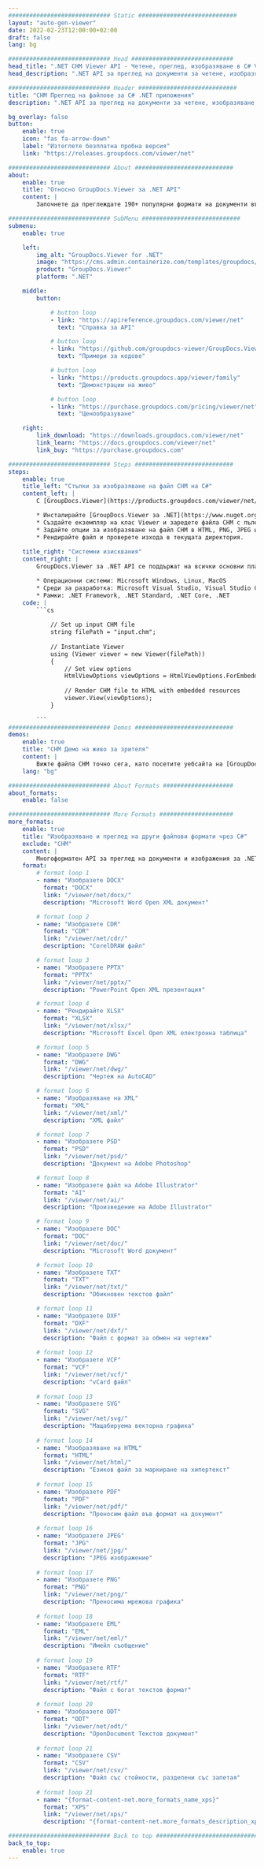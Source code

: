 ```yaml
---
############################# Static ############################
layout: "auto-gen-viewer"
date: 2022-02-23T12:00:00+02:00
draft: false
lang: bg

############################# Head #############################
head_title: ".NET CHM Viewer API - Четене, преглед, изобразяване в C# VB.NET"
head_description: ".NET API за преглед на документи за четене, изобразяване и показване на CHM във всеки тип C#, ASP.NET, VB.NET и .NET Core приложения."

############################# Header ############################
title: "CHM Преглед на файлове за C# .NET приложения" 
description: ".NET API за преглед на документи за четене, изобразяване и показване на CHM файл във всеки тип C#, ASP.NET, VB.NET и .NET Core приложения. Вижте изобразените файлове с истинско форматиране и оформление в HTML5, PDF или като изображение, като използвате няколко реда от кода." 

bg_overlay: false
button:
    enable: true
    icon: "fas fa-arrow-down"
    label: "Изтеглете безплатна пробна версия"
    link: "https://releases.groupdocs.com/viewer/net"

############################# About ############################
about:
    enable: true
    title: "Относно GroupDocs.Viewer за .NET API" 
    content: |
        Започнете да преглеждате 190+ популярни формати на документи във вашите .NET приложения с помощта на GroupDocs.Viewer за .NET API, като добавите няколко реда код. Разработчиците могат лесно да показват PDF, Word Processing, Excel Spreadsheet, Presentation, Visio, Project, Outlook и много други популярни формати на документи в режими HTML5, изображения или PDF. Изобразяването на документа е бързо, идентично с оригиналния изходен файл и не изисква инсталиране на допълнителен софтуер или други външни библиотеки.

############################# SubMenu ############################
submenu:
    enable: true

    left:
        img_alt: "GroupDocs.Viewer for .NET"
        image: "https://cms.admin.containerize.com/templates/groupdocs/images/product-logos/90x90-noborder/groupdocs-viewer-net.png"
        product: "GroupDocs.Viewer"
        platform: ".NET"

    middle:
        button:

            # button loop
            - link: "https://apireference.groupdocs.com/viewer/net"
              text: "Справка за API"

            # button loop
            - link: "https://github.com/groupdocs-viewer/GroupDocs.Viewer-for-.NET"
              text: "Примери за кодове"

            # button loop
            - link: "https://products.groupdocs.app/viewer/family"
              text: "Демонстрации на живо"

            # button loop
            - link: "https://purchase.groupdocs.com/pricing/viewer/net"
              text: "Ценообразуване"

    right:
        link_download: "https://downloads.groupdocs.com/viewer/net"
        link_learn: "https://docs.groupdocs.com/viewer/net"
        link_buy: "https://purchase.groupdocs.com"

############################# Steps ############################
steps:
    enable: true
    title_left: "Стъпки за изобразяване на файл CHM на C#" 
    content_left: |
        С [GroupDocs.Viewer](https://products.groupdocs.com/viewer/net/) можете да изобразите CHM в HTML, JPEG, PNG или PDF в няколко стъпки.

        * Инсталирайте [GroupDocs.Viewer за .NET](https://www.nuget.org/packages/groupdocs.viewer), като използвате любимия си мениджър на пакети. 
        * Създайте екземпляр на клас Viewer и заредете файла CHM с пълен път. 
        * Задайте опции за изобразяване на файл CHM в HTML, PNG, JPEG или PDF формат. 
        * Рендирайте файл и проверете изхода в текущата директория. 
        
    title_right: "Системни изисквания" 
    content_right: |
        GroupDocs.Viewer за .NET API се поддържат на всички основни платформи и операционни системи. Преди да изпълните кода по-долу, моля, уверете се, че имате следните предпоставки, инсталирани на вашата система.

        * Операционни системи: Microsoft Windows, Linux, MacOS 
        * Среди за разработка: Microsoft Visual Studio, Visual Studio Code, .NET CLI 
        * Рамки: .NET Framework, .NET Standard, .NET Core, .NET 
    code: |
        ```cs
                        
            // Set up input CHM file
            string filePath = "input.chm";
        
            // Instantiate Viewer
            using (Viewer viewer = new Viewer(filePath))
            {
            	// Set view options 
            	HtmlViewOptions viewOptions = HtmlViewOptions.ForEmbeddedResources();
                    
            	// Render CHM file to HTML with embedded resources
            	viewer.View(viewOptions);
            }
             
        ```
############################# Demos ############################
demos:
    enable: true
    title: "CHM Демо на живо за зрителя"
    content: |
        Вижте файла CHM точно сега, като посетите уебсайта на [GroupDocs.Viewer Online Apps](https://products.groupdocs.app/viewer/chm).
    lang: "bg"

############################# About Formats ####################
about_formats:
    enable: false

############################# More Formats #####################
more_formats:
    enable: true
    title: "Изобразяване и преглед на други файлови формати чрез C#"
    exclude: "CHM"
    content: |
        Многоформатен API за преглед на документи и изображения за .NET. Вижте някои от популярните файлови формати по-долу без външни програми за преглед.
    format: 
        # format loop 1
        - name: "Изобразете DOCX"
          format: "DOCX"
          link: "/viewer/net/docx/"
          description: "Microsoft Word Open XML документ" 

        # format loop 2
        - name: "Изобразете CDR" 
          format: "CDR"
          link: "/viewer/net/cdr/"
          description: "CorelDRAW файл" 

        # format loop 3
        - name: "Изобразете PPTX"
          format: "PPTX"
          link: "/viewer/net/pptx/"
          description: "PowerPoint Open XML презентация" 

        # format loop 4
        - name: "Рендирайте XLSX"
          format: "XLSX"
          link: "/viewer/net/xlsx/"
          description: "Microsoft Excel Open XML електронна таблица" 

        # format loop 5
        - name: "Изобразете DWG"
          format: "DWG"
          link: "/viewer/net/dwg/"
          description: "Чертеж на AutoCAD"

        # format loop 6
        - name: "Изобразяване на XML"
          format: "XML"
          link: "/viewer/net/xml/"
          description: "XML файл"

        # format loop 7
        - name: "Изобразете PSD"
          format: "PSD"
          link: "/viewer/net/psd/"
          description: "Документ на Adobe Photoshop"

        # format loop 8
        - name: "Изобразете файл на Adobe Illustrator"
          format: "AI"
          link: "/viewer/net/ai/"
          description: "Произведение на Adobe Illustrator"

        # format loop 9
        - name: "Изобразете DOC"
          format: "DOC"
          link: "/viewer/net/doc/"
          description: "Microsoft Word документ" 

        # format loop 10
        - name: "Изобразете TXT" 
          format: "TXT"
          link: "/viewer/net/txt/"
          description: "Обикновен текстов файл" 

        # format loop 11
        - name: "Изобразете DXF" 
          format: "DXF"
          link: "/viewer/net/dxf/"
          description: "Файл с формат за обмен на чертежи"  
          
        # format loop 12
        - name: "Изобразете VCF"
          format: "VCF"
          link: "/viewer/net/vcf/"
          description: "vCard файл"  
              
        # format loop 13
        - name: "Изобразете SVG"
          format: "SVG"
          link: "/viewer/net/svg/"
          description: "Мащабируема векторна графика" 
          
        # format loop 14
        - name: "Изобразяване на HTML"
          format: "HTML"
          link: "/viewer/net/html/"
          description: "Езиков файл за маркиране на хипертекст" 
          
        # format loop 15
        - name: "Изобразете PDF"
          format: "PDF"
          link: "/viewer/net/pdf/"
          description: "Преносим файл във формат на документ"
          
        # format loop 16
        - name: "Изобразете JPEG"
          format: "JPG"
          link: "/viewer/net/jpg/"
          description: "JPEG изображение"
          
        # format loop 17
        - name: "Изобразете PNG"
          format: "PNG"
          link: "/viewer/net/png/"
          description: "Преносима мрежова графика" 
          
        # format loop 18
        - name: "Изобразете EML"
          format: "EML"
          link: "/viewer/net/eml/"
          description: "Имейл съобщение" 
          
        # format loop 19
        - name: "Изобразете RTF"
          format: "RTF"
          link: "/viewer/net/rtf/"
          description: "Файл с богат текстов формат" 
          
        # format loop 20
        - name: "Изобразете ODT"
          format: "ODT"
          link: "/viewer/net/odt/"
          description: "OpenDocument Текстов документ" 
          
        # format loop 21
        - name: "Изобразете CSV"
          format: "CSV"
          link: "/viewer/net/csv/"
          description: "Файл със стойности, разделени със запетая" 
          
        # format loop 21
        - name: "{format-content-net.more_formats_name_xps}"
          format: "XPS"
          link: "/viewer/net/xps/"
          description: "{format-content-net.more_formats_description_xps}" 

############################# Back to top ###############################
back_to_top:
    enable: true
---
```

